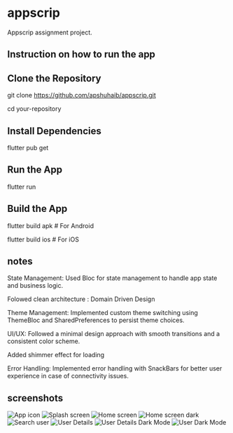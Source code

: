 # appscrip

Appscrip assignment project.

## Instruction on how to run the app

## Clone the Repository
git clone https://github.com/apshuhaib/appscrip.git

cd your-repository

## Install Dependencies
flutter pub get

## Run the App
flutter run

## Build the App
flutter build apk   # For Android

flutter build ios   # For iOS

## notes
State Management: Used Bloc for state management to handle app state and business logic.

Folowed clean architecture : Domain Driven Design  

Theme Management: Implemented custom theme switching using ThemeBloc and SharedPreferences to persist theme choices.

UI/UX: Followed a minimal design approach with smooth transitions and a consistent color scheme.

Added shimmer effect for loading

Error Handling: Implemented error handling with SnackBars for better user experience in case of connectivity issues.

## screenshots
![App icon](assets/images/app_icon.jpeg)
![Splash screen](assets/images/splash_screen.jpeg)
![Home screen](assets/images/home_screen-lightmode.jpeg)
![Home screen dark](assets/images/users_dark_mode.jpeg)
![Search user](assets/images/search_user.jpeg)
![User Details](assets/images/users_details.jpeg)
![User Details Dark Mode](assets/images/users_details_darkmode.jpeg)
![User Dark Mode](assets/images/users_derkmode.jpeg)
